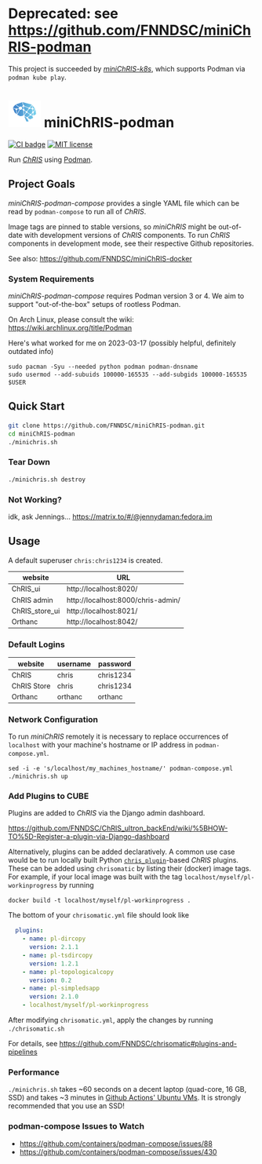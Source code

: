 # Deprecated: see https://github.com/FNNDSC/miniChRIS-podman

This project is succeeded by [_miniChRIS-k8s_](https://github.com/FNNDSC/miniChRIS-k8s/),
which supports Podman via `podman kube play`.

# ![ChRIS logo](https://raw.githubusercontent.com/FNNDSC/ChRIS_ultron_backEnd/master/docs/assets/logo_chris.png) miniChRIS-podman

[![CI badge](https://github.com/FNNDSC/miniChRIS-podman-compose/workflows/CI/badge.svg)](https://github.com/FNNDSC/miniChRIS-podman-compose/actions?query=workflow%3ACI)
[![MIT license](https://img.shields.io/github/license/FNNDSC/miniChRIS-podman-compose)](LICENSE)

Run [_ChRIS_](https://chrisproject.org/) using [Podman](https://podman.io).

## Project Goals

_miniChRIS-podman-compose_ provides a single YAML file which can be read by `podman-compose` to run all of _ChRIS_.

Image tags are pinned to stable versions, so _miniChRIS_ might be
out-of-date with development versions of _ChRIS_ components.
To run _ChRIS_ components in development mode, see their respective Github repositories.

See also: https://github.com/FNNDSC/miniChRIS-docker

### System Requirements

_miniChRIS-podman-compose_ requires Podman version 3 or 4.
We aim to support "out-of-the-box" setups of rootless Podman.

On Arch Linux, please consult the wiki: https://wiki.archlinux.org/title/Podman

Here's what worked for me on 2023-03-17 (possibly helpful, definitely outdated info)

```shell
sudo pacman -Syu --needed python podman podman-dnsname
sudo usermod --add-subuids 100000-165535 --add-subgids 100000-165535 $USER
```

## Quick Start

```bash
git clone https://github.com/FNNDSC/miniChRIS-podman.git
cd miniChRIS-podman
./minichris.sh
```

### Tear Down

```bash
./minichris.sh destroy
```

### Not Working?

idk, ask Jennings... https://matrix.to/#/@jennydaman:fedora.im

## Usage

A default superuser `chris:chris1234` is created.

website        | URL
---------------|-----
ChRIS_ui       | http://localhost:8020/
ChRIS admin    | http://localhost:8000/chris-admin/
ChRIS_store_ui | http://localhost:8021/
Orthanc        | http://localhost:8042/

### Default Logins

website      | username | password
-------------|----------|----------
ChRIS        | chris    | chris1234
ChRIS Store  | chris    | chris1234
Orthanc      | orthanc  | orthanc

### Network Configuration

To run _miniChRIS_ remotely it is necessary to replace occurrences of `localhost`
with your machine's hostname or IP address in `podman-compose.yml`.

```shell
sed -i -e 's/localhost/my_machines_hostname/' podman-compose.yml
./minichris.sh up
```

### Add Plugins to CUBE

Plugins are added to _ChRIS_ via the Django admin dashboard.

https://github.com/FNNDSC/ChRIS_ultron_backEnd/wiki/%5BHOW-TO%5D-Register-a-plugin-via-Django-dashboard

Alternatively, plugins can be added declaratively.
A common use case would be to run locally built Python
[`chris_plugin`](https://github.com/FNNDSC/chris_plugin)-based
_ChRIS_ plugins. These can be added using `chrisomatic` by
listing their (docker) image tags. For example, if your local image
was built with the tag `localhost/myself/pl-workinprogress` by running

```shell
docker build -t localhost/myself/pl-workinprogress .
```

The bottom of your `chrisomatic.yml` file should look like

```yaml
  plugins:
    - name: pl-dircopy
      version: 2.1.1
    - name: pl-tsdircopy
      version: 1.2.1
    - name: pl-topologicalcopy
      version: 0.2
    - name: pl-simpledsapp
      version: 2.1.0
    - localhost/myself/pl-workinprogress
```

After modifying `chrisomatic.yml`, apply the changes by running `./chrisomatic.sh`

For details, see https://github.com/FNNDSC/chrisomatic#plugins-and-pipelines

### Performance

`./minichris.sh` takes ~60 seconds on a decent laptop (quad-core, 16 GB, SSD)
and takes ~3 minutes in [Github Actions' Ubuntu VMs](https://github.com/FNNDSC/miniChRIS-podman-compose/actions).
It is strongly recommended that you use an SSD!

### podman-compose Issues to Watch

 - https://github.com/containers/podman-compose/issues/88
 - https://github.com/containers/podman-compose/issues/430
